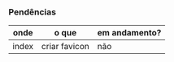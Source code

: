 ### Pendências

| onde | o que | em andamento? |
| ------ | ----- | ---- |
| index | criar favicon | não |